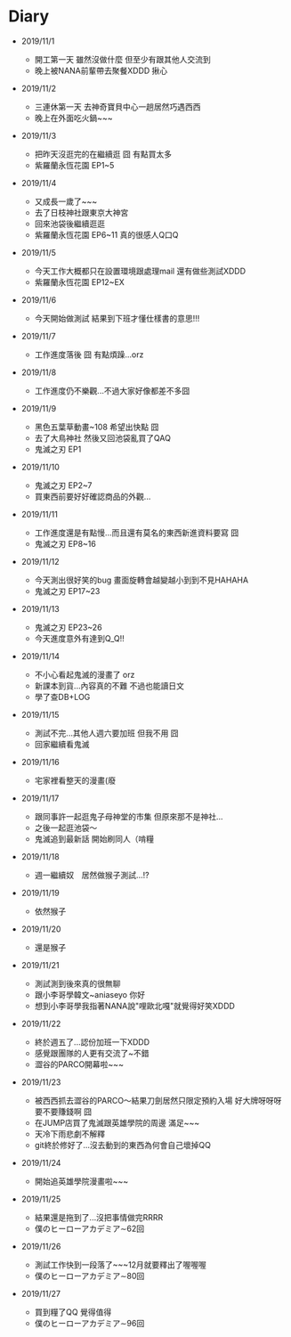 # Diary

* 2019/11/1
  * 開工第一天 雖然沒做什麼 但至少有跟其他人交流到
  * 晚上被NANA前輩帶去聚餐XDDD 揪心
  
* 2019/11/2
  * 三連休第一天 去神奇寶貝中心一趟居然巧遇西西
  * 晚上在外面吃火鍋~~~

* 2019/11/3
  * 把昨天沒逛完的在繼續逛 囧 有點買太多 
  * 紫羅蘭永恆花園 EP1~5
  
* 2019/11/4
  * 又成長一歲了~~~
  * 去了日枝神社跟東京大神宮
  * 回來池袋後繼續逛逛
  * 紫羅蘭永恆花園 EP6~11 真的很感人Q口Q
  
* 2019/11/5
  * 今天工作大概都只在設置環境跟處理mail 還有做些測試XDDD
  * 紫羅蘭永恆花園 EP12~EX
  
* 2019/11/6
  * 今天開始做測試 結果到下班才懂仕樣書的意思!!!

* 2019/11/7
  * 工作進度落後 囧 有點煩躁...orz
  
* 2019/11/8
  * 工作進度仍不樂觀...不過大家好像都差不多囧
  
* 2019/11/9
  * 黑色五葉草動畫~108 希望出快點 囧
  * 去了大鳥神社 然後又回池袋亂買了QAQ
  * 鬼滅之刃 EP1
  
* 2019/11/10
  * 鬼滅之刃 EP2~7
  * 買東西前要好好確認商品的外觀...
    
* 2019/11/11
  * 工作進度還是有點慢...而且還有莫名的東西新進資料要寫 囧
  * 鬼滅之刃 EP8~16
  
* 2019/11/12
  * 今天測出很好笑的bug 畫面旋轉會越變越小到到不見HAHAHA
  * 鬼滅之刃 EP17~23

* 2019/11/13
  * 鬼滅之刃 EP23~26
  * 今天進度意外有達到Q_Q!!
   
* 2019/11/14
  * 不小心看起鬼滅的漫畫了 orz
  * 新課本到貨...內容真的不難 不過也能讀日文
  * 學了查DB+LOG
  
* 2019/11/15
  * 測試不完...其他人週六要加班 但我不用 囧
  * 回家繼續看鬼滅
  
* 2019/11/16
  * 宅家裡看整天的漫畫(廢
  
* 2019/11/17
  * 跟同事許一起逛鬼子母神堂的市集 但原來那不是神社...
  * 之後一起逛池袋～
  * 鬼滅追到最新話 開始刷同人（啃糧
  
* 2019/11/18
  * 週一繼續奴　居然做猴子測試...!?
  
* 2019/11/19
  * 依然猴子
  
* 2019/11/20
  * 還是猴子
  
* 2019/11/21
  * 測試測到後來真的很無聊
  * 跟小李哥學韓文~aniaseyo 你好 
  * 想到小李哥學我指著NANA說"哩歐北嘎"就覺得好笑XDDD

* 2019/11/22
  * 終於週五了...認份加班一下XDDD
  * 感覺跟團隊的人更有交流了~不錯
  * 澀谷的PARCO開幕啦~~~
  
* 2019/11/23
  * 被西西抓去澀谷的PARCO～結果刀劍居然只限定預約入場 好大牌呀呀呀 要不要賺錢啊 囧
  * 在JUMP店買了鬼滅跟英雄學院的周邊 滿足~~~
  * 天冷下雨悲劇不解釋 
  * git終於修好了...沒去動到的東西為何會自己壞掉QQ
  
* 2019/11/24
  * 開始追英雄學院漫畫啦~~~
  
* 2019/11/25
  * 結果還是拖到了...沒把事情做完RRRR
  * 僕のヒーローアカデミア∼62回
  
* 2019/11/26
  * 測試工作快到一段落了~~~12月就要釋出了喔喔喔
  * 僕のヒーローアカデミア∼80回
  
* 2019/11/27
  * 買到糧了QQ 覺得值得
  * 僕のヒーローアカデミア∼96回